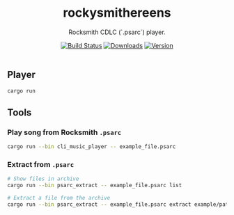 <h1 align="center">rockysmithereens</h1>
<p align="center">
   Rocksmith CDLC (`.psarc`) player.
</p>

<p align="center">
   <a href="https://actions-badge.atrox.dev/tversteeg/rockysmithereens/goto"><img src="https://github.com/tversteeg/rockysmithereens/workflows/CI/badge.svg" alt="Build Status"/></a>
   <a href="https://github.com/tversteeg/rockysmithereens/releases"><img src="https://img.shields.io/crates/d/rockysmithereens.svg" alt="Downloads"/></a>
   <a href="https://crates.io/crates/rockysmithereens"><img src="https://img.shields.io/crates/v/rockysmithereens.svg" alt="Version"/></a>
   <br/><br/>
</p>

## Player

```bash
cargo run
```

## Tools

### Play song from Rocksmith `.psarc`

```bash
cargo run --bin cli_music_player -- example_file.psarc
```

### Extract from `.psarc`

```bash
# Show files in archive
cargo run --bin psarc_extract -- example_file.psarc list

# Extract a file from the archive
cargo run --bin psarc_extract -- example_file.psarc extract example/path/from/above/command output_file.ext 
```


